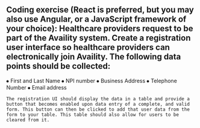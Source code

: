 ##	Coding exercise (React is preferred, but you may also use Angular, or a JavaScript framework of your choice): Healthcare providers request to be part of the Availity system.  Create a registration user interface so healthcare providers can electronically join Availity.  The following data points should be collected:
⦁	First and Last Name
⦁	NPI number
⦁	Business Address
⦁	Telephone Number
⦁	Email address
	
	The registration UI should display the data in a table and provide a button that becomes enabled upon data entry of a complete, and valid form. This button can then be clicked to add that user data from the form to your table. This table should also allow for users to be cleared from it.
